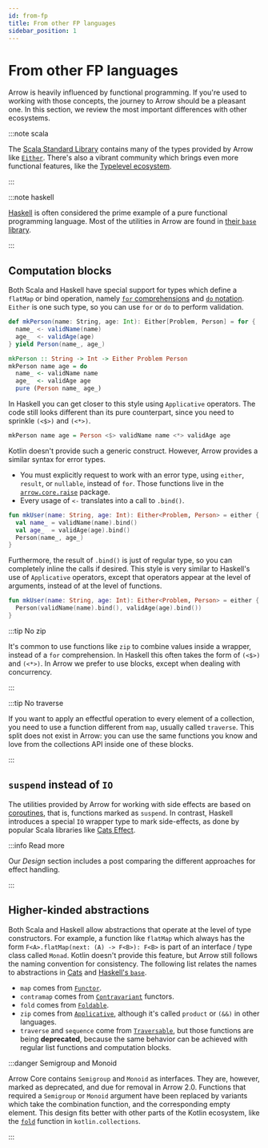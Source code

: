 ```yaml
---
id: from-fp
title: From other FP languages
sidebar_position: 1
---
```


# From other FP languages

Arrow is heavily influenced by functional programming. If you're used to working
with those concepts, the journey to Arrow should be a pleasant one. In this
section, we review the most important differences with other ecosystems.

:::note scala

The [Scala Standard Library](https://www.scala-lang.org/api/current/scala/index.html) contains
many of the types provided by Arrow like [`Either`](https://www.scala-lang.org/api/current/scala/util/Either.html).
There's also a vibrant community which brings even more functional features,
like the [Typelevel ecosystem](https://typelevel.org/). 

:::

:::note haskell

[Haskell](https://www.haskell.org/) is often considered the prime example of a 
pure functional programming language. Most of the utilities in Arrow are
found in [their `base` library](https://hackage.haskell.org/package/base).

:::

<!--- TEST_NAME ScalaMigrationTest -->

## Computation blocks

Both Scala and Haskell have special support for types which define a 
`flatMap` or bind operation, namely
[`for` comprehensions](https://docs.scala-lang.org/tour/for-comprehensions.html)
and [`do` notation](https://en.wikibooks.org/wiki/Haskell/do_notation).
`Either` is one such type, so you can use `for` or `do` to perform validation.

```scala
def mkPerson(name: String, age: Int): Either[Problem, Person] = for {
  name_ <- validName(name)
  age_  <- validAge(age)
} yield Person(name_, age_)
```

```haskell
mkPerson :: String -> Int -> Either Problem Person
mkPerson name age = do
  name_ <- validName name
  age_  <- validAge age
  pure (Person name_ age_)
```

In Haskell you can get closer to this style using `Applicative` operators.
The code still looks different than its pure counterpart, since you need
to sprinkle `(<$>)` and `(<*>)`.

```haskell
mkPerson name age = Person <$> validName name <*> validAge age
```

Kotlin doesn't provide such a generic construct. However, Arrow provides a similar
syntax for error types.

- You must explicitly request to work with an error type, using `either`,
  `result`, or `nullable`, instead of `for`. Those functions live in
  the [`arrow.core.raise`](https://apidocs.arrow-kt.io/arrow-core/arrow.core.raise/index.html) package.
- Every usage of `<-` translates into a call to `.bind()`.

<!--- INCLUDE
import arrow.core.*
import arrow.core.raise.either

data class Person(val name: String, val age: Int)
interface Problem
fun validName(name: String): Either<Problem, String> = TODO()
fun validAge(age: Int): Either<Problem, Int> = TODO()
-->

```kotlin
fun mkUser(name: String, age: Int): Either<Problem, Person> = either {
  val name_ = validName(name).bind()
  val age_  = validAge(age).bind()
  Person(name_, age_)
}
```
<!--- KNIT example-scala-migration-01.kt -->

Furthermore, the result of `.bind()` is just of regular type, so you can
completely inline the calls if desired. This style is very similar to
Haskell's use of `Applicative` operators, except that operators appear
at the level of arguments, instead of at the level of functions.

<!--- INCLUDE
import arrow.core.*
import arrow.core.raise.either

data class Person(val name: String, val age: Int)
interface Problem
fun validName(name: String): Either<Problem, String> = TODO()
fun validAge(age: Int): Either<Problem, Int> = TODO()
-->

```kotlin
fun mkUser(name: String, age: Int): Either<Problem, Person> = either {
  Person(validName(name).bind(), validAge(age).bind())
}
```
<!--- KNIT example-scala-migration-02.kt -->

:::tip No zip

It's common to use functions like `zip` to combine values inside a 
wrapper, instead of a `for` comprehension. In Haskell this often takes
the form of `(<$>)` and `(<*>)`. In Arrow we prefer to use blocks,
except when dealing with concurrency.

:::

:::tip No traverse

If you want to apply an effectful operation to every element of a collection,
you need to use a function different from `map`, usually called `traverse`.
This split does not exist in Arrow: you can use the same functions you know
and love from the collections API inside one of these blocks.

:::

## `suspend` instead of `IO`

The utilities provided by Arrow for working with side effects are based on 
[coroutines](https://kotlinlang.org/docs/coroutines-guide.html), that is,
functions marked as `suspend`. In contrast, 
Haskell introduces a special `IO` wrapper
type to mark side-effects, as done by
popular Scala libraries like
[Cats Effect](https://typelevel.org/cats-effect/). 

:::info Read more

Our _Design_ section includes a post
comparing the different approaches for effect handling.

:::

## Higher-kinded abstractions

Both Scala and Haskell allow abstractions that operate at the level of
type constructors. For example, a function like `flatMap` which always has
the form `F<A>.flatMap(next: (A) -> F<B>): F<B>` is part of an interface /
type class called `Monad`. Kotlin doesn't provide this feature, but Arrow
still follows the naming convention for consistency. The following list
relates the names to abstractions in [Cats](https://typelevel.org/cats/)
and [Haskell's `base`](https://hackage.haskell.org/package/base).

- `map` comes from [`Functor`](https://typelevel.org/cats/typeclasses/functor.html).
- `contramap` comes from [`Contravariant`](https://typelevel.org/cats/typeclasses/contravariant.html) functors.
- `fold` comes from [`Foldable`](https://typelevel.org/cats/typeclasses/foldable.html).
- `zip` comes from [`Applicative`](https://typelevel.org/cats/typeclasses/applicative.html),
  although it's called `product` or `(&&)` in other languages.
- `traverse` and `sequence` come from [`Traversable`](https://typelevel.org/cats/typeclasses/traverse.html),
  but those functions are being **deprecated**, because the same behavior can
  be achieved with regular list functions and computation blocks.

:::danger Semigroup and Monoid

Arrow Core contains `Semigroup` and `Monoid` as interfaces. They are, however,
marked as deprecated, and due for removal in Arrow 2.0. Functions that required
a `Semigroup` or `Monoid` argument have been replaced by variants which take
the combination function, and the corresponding empty element. This design
fits better with other parts of the Kotlin ecosystem, like the [`fold`](https://kotlinlang.org/api/latest/jvm/stdlib/kotlin.collections/fold.html)
function in `kotlin.collections`.

:::
